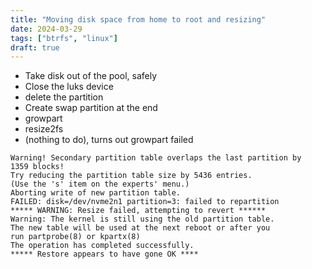 ```yaml
---
title: "Moving disk space from home to root and resizing"
date: 2024-03-29
tags: ["btrfs", "linux"]
draft: true
---
```


- Take disk out of the pool, safely
- Close the luks device
- delete the partition
- Create swap partition at the end
- growpart
- resize2fs
- (nothing to do), turns out growpart failed
```
Warning! Secondary partition table overlaps the last partition by
1359 blocks!
Try reducing the partition table size by 5436 entries.
(Use the 's' item on the experts' menu.)
Aborting write of new partition table.
FAILED: disk=/dev/nvme2n1 partition=3: failed to repartition
***** WARNING: Resize failed, attempting to revert ******
Warning: The kernel is still using the old partition table.
The new table will be used at the next reboot or after you
run partprobe(8) or kpartx(8)
The operation has completed successfully.
***** Restore appears to have gone OK ****
```
